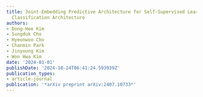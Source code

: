 ```yaml
---
title: Joint-Embedding Predictive Architecture for Self-Supervised Learning of Mask
  Classification Architecture
authors:
- Dong-Hee Kim
- Sungduk Cho
- Hyeonwoo Cho
- Chanmin Park
- Jinyoung Kim
- Won Hwa Kim
date: '2024-01-01'
publishDate: '2024-10-24T06:41:24.593939Z'
publication_types:
- article-journal
publication: '*arXiv preprint arXiv:2407.10733*'
---
```

